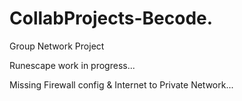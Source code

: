 # CollabProjects-Becode.

Group Network Project

Runescape work in progress...

Missing Firewall config & Internet to Private Network...
